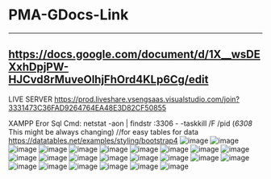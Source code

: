 # PMA-GDocs-Link 
-------------------
https://docs.google.com/document/d/1X__wsDEXxhDpjPW-HJCvd8rMuveOlhjFhOrd4KLp6Cg/edit
-------------------
LIVE SERVER
https://prod.liveshare.vsengsaas.visualstudio.com/join?3331473C36FAD9264764EA48E3D82CF50855

XAMPP Eror Sql
Cmd:
    netstat -aon | findstr :3306
    - 
     -taskkill /F /pid (*6308* This might be always changing)
     //for easy tables for data
     https://datatables.net/examples/styling/bootstrap4
![image](https://github.com/PMARhojanMark/PMA-GDocs/assets/136538341/6fc73163-e257-47e6-a49f-94a88a5b9384)
![image](https://github.com/PMARhojanMark/PMA-GDocs/assets/136538341/e5f0d086-fb4e-4fde-a746-473aef1d3461)
![image](https://github.com/PMARhojanMark/PMA-GDocs/assets/136538341/17b0e77f-afac-40d4-9ff0-bc7f117846c4)
![image](https://github.com/PMARhojanMark/PMA-GDocs/assets/136538341/94f892c2-1961-4e85-a998-46aa1339d1df)
![image](https://github.com/PMARhojanMark/PMA-GDocs/assets/136538341/72fdcfef-d257-4d8d-9eef-b42a707ea4f2)
![image](https://github.com/PMARhojanMark/PMA-GDocs/assets/136538341/6911099b-eabe-48b2-b552-3087812dce8a)
![image](https://github.com/PMARhojanMark/PMA-GDocs/assets/136538341/4151b7b3-6e24-417f-8c88-09a103db2cab)
![image](https://github.com/PMARhojanMark/PMA-GDocs/assets/136538341/87f0c3f9-71bb-4ef7-b9da-541178eb4de8)
![image](https://github.com/PMARhojanMark/PMA-GDocs/assets/136538341/04df6d98-8946-430b-88ed-e2c52d56faba)
![image](https://github.com/PMARhojanMark/PMA-GDocs/assets/136538341/f5760426-b066-4560-9a31-40f4d4924f0d)
![image](https://github.com/PMARhojanMark/PMA-GDocs/assets/136538341/c615d26b-94f7-4485-a287-2c939a1da5b6)
![image](https://github.com/PMARhojanMark/PMA-GDocs/assets/136538341/a658d47c-d8c3-4487-82a5-959cf73d1e90)
![image](https://github.com/PMARhojanMark/PMA-GDocs/assets/136538341/05ce1a19-fc4a-49c3-b1b9-5899bf09e2cd)
![image](https://github.com/PMARhojanMark/PMA-GDocs/assets/136538341/e51d69d4-37df-428b-b60e-af844914c95e)
![image](https://github.com/PMARhojanMark/PMA-GDocs/assets/136538341/a1d5ef74-b676-4e79-a3ff-8d1f8894083d)
![image](https://github.com/PMARhojanMark/PMA-GDocs/assets/136538341/3246d1e5-bab0-460f-96aa-d599514473ac)
![image](https://github.com/PMARhojanMark/PMA-GDocs/assets/136538341/573ff6dc-8440-40e1-a848-082fb9da0090)
![image](https://github.com/PMARhojanMark/PMA-GDocs/assets/136538341/8910b16e-eb5f-4a6c-a296-22fe2dd0ef13)
![image](https://github.com/PMARhojanMark/PMA-GDocs/assets/136538341/c48233fb-57d2-4e72-85e6-fb0ca1863b34)
![image](https://github.com/PMARhojanMark/PMA-GDocs/assets/136538341/5531599f-bc5e-403a-9f7e-35a0aa96ba59)
![image](https://github.com/PMARhojanMark/PMA-GDocs/assets/136538341/5a807659-2a28-46a4-add6-8e1e71e08810)
![image](https://github.com/PMARhojanMark/PMA-GDocs/assets/136538341/26847c5e-226d-4d8b-aab0-92c2800a1d43)
![image](https://github.com/PMARhojanMark/PMA-GDocs/assets/136538341/d92caa17-63ea-4c32-b04a-f4b84397b476)
![image](https://github.com/PMARhojanMark/PMA-GDocs/assets/136538341/a766dc62-b448-49a5-a12c-080fa0d30ffb)
